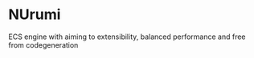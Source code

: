 # NUrumi
ECS engine with aiming to extensibility, balanced performance and free from codegeneration

